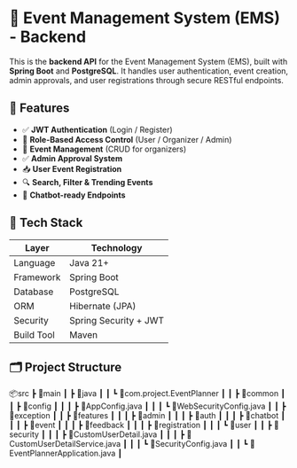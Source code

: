 # 🎯 Event Management System (EMS) - Backend

This is the **backend API** for the Event Management System (EMS), built with **Spring Boot** and **PostgreSQL**. It handles user authentication, event creation, admin approvals, and user registrations through secure RESTful endpoints.

## 📌 Features

- ✅ **JWT Authentication** (Login / Register)
- 👥 **Role-Based Access Control** (User / Organizer / Admin)
- 📅 **Event Management** (CRUD for organizers)
- ✅ **Admin Approval System**
- 📥 **User Event Registration**
- 🔍 **Search, Filter & Trending Events**
- 🤖 **Chatbot-ready Endpoints**

## 🧱 Tech Stack

| Layer        | Technology        |
|--------------|-------------------|
| Language     | Java 21+          |
| Framework    | Spring Boot       |
| Database     | PostgreSQL        |
| ORM          | Hibernate (JPA)   |
| Security     | Spring Security + JWT |
| Build Tool   | Maven             |

## 🗂️ Project Structure

📦src
┣ 📂main
┃ ┣ 📂java
┃ ┃ ┗ 📂com.project.EventPlanner
┃ ┃ ┣ 📂common
┃ ┃ ┣ 📂config
┃ ┃ ┃ ┣ 📜AppConfig.java
┃ ┃ ┃ ┗ 📜WebSecurityConfig.java
┃ ┃ ┣ 📂exception
┃ ┃ ┣ 📂features
┃ ┃ ┃ ┣ 📂admin
┃ ┃ ┃ ┣ 📂auth
┃ ┃ ┃ ┣ 📂chatbot
┃ ┃ ┃ ┣ 📂event
┃ ┃ ┃ ┣ 📂feedback
┃ ┃ ┃ ┣ 📂registration
┃ ┃ ┃ ┗ 📂user
┃ ┃ ┣ 📂security
┃ ┃ ┃ ┣ 📜CustomUserDetail.java
┃ ┃ ┃ ┣ 📜CustomUserDetailService.java
┃ ┃ ┃ ┗ 📜SecurityConfig.java
┃ ┃ ┗ 📜EventPlannerApplication.java
┃
